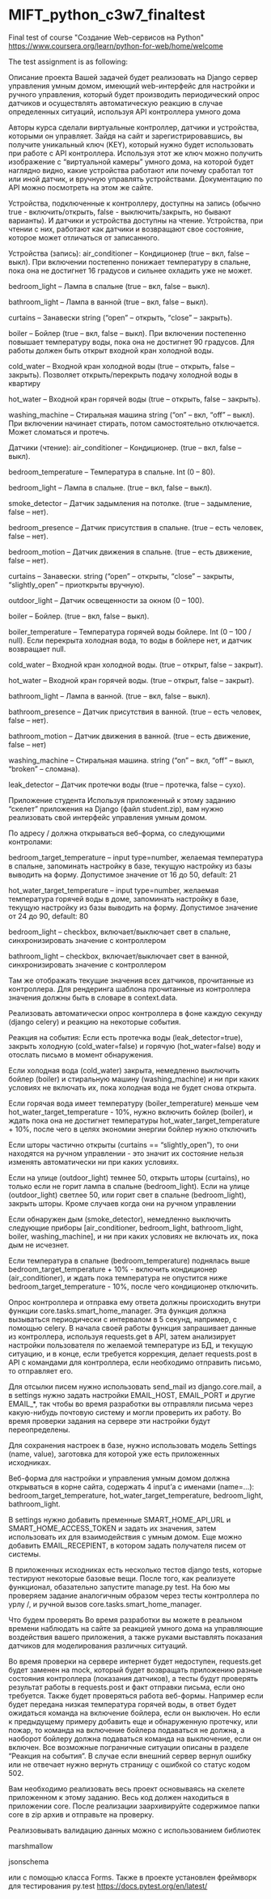 # MIFT_python_c3w7_finaltest
Final test of course "Создание Web-сервисов на Python" https://www.coursera.org/learn/python-for-web/home/welcome

The test  assignment is as following:

Описание проекта
Вашей задачей будет реализовать на Django сервер управления умным домом, имеющий web-интерфейс для настройки и ручного управления, который будет производить периодический опрос датчиков и осуществлять автоматическую реакцию в случае определенных ситуаций, используя API контроллера умного дома

Авторы курса сделали виртуальные контроллер, датчики и устройства, которыми он управляет. Зайдя на сайт и зарегистрировавшись, вы получите уникальный ключ (KEY), который нужно будет использовать при работе с API контроллера. Используя этот же ключ можно получить изображение с “виртуальной камеры” умного дома, на которой будет наглядно видно, какие устройства работают или почему сработал тот или иной датчик, и вручную управлять устройствами. Документацию по API можно посмотреть на этом же сайте.


Устройства, подключенные к контроллеру, доступны на запись (обычно true - включить/открыть, false - выключить/закрыть, но бывают варианты). И датчики и устройства доступны на чтение. Устройства, при чтении с них, работают как датчики и возвращают свое состояние, которое может отличаться от записанного.

Устройства (запись): 
air_conditioner – Кондиционер (true – вкл, false – выкл). При включении постепенно понижает температуру в спальне, пока она не достигнет 16 градусов и сильнее охладить уже не может.

bedroom_light – Лампа в спальне (true – вкл, false – выкл).

bathroom_light – Лампа в ванной (true – вкл, false – выкл).

curtains – Занавески string (“open” – открыть, “close” – закрыть).

boiler – Бойлер (true – вкл, false – выкл). При включении постепенно повышает температуру воды, пока она не достигнет 90 градусов. Для работы должен быть открыт входной кран холодной воды.

cold_water – Входной кран холодной воды (true – открыть, false – закрыть). Позволяет открыть/перекрыть подачу холодной воды в квартиру

hot_water – Входной кран горячей воды (true – открыть, false – закрыть).

washing_machine – Стиральная машина string (“on” – вкл, “off” – выкл). При включении начинает стирать, потом самостоятельно отключается. Может сломаться и протечь.

Датчики (чтение):
air_conditioner –  Кондиционер. (true – вкл, false – выкл).

bedroom_temperature –  Температура в спальне. Int (0 – 80).

bedroom_light –  Лампа в спальне. (true – вкл, false – выкл).

smoke_detector –  Датчик задымления на потолке. (true – задымление, false – нет).

bedroom_presence –  Датчик присутствия в спальне. (true – есть человек, false – нет).

bedroom_motion –  Датчик движения в спальне. (true – есть движение, false – нет).

curtains –  Занавески. string (“open” – открыты, “close” – закрыты, “slightly_open” – приоткрыты вручную).

outdoor_light –  Датчик освещенности за окном (0 – 100).

boiler –  Бойлер. (true – вкл, false – выкл).

boiler_temperature –  Температура горячей воды бойлере. Int (0 – 100 / null). Если перекрыта холодная вода, то воды в бойлере нет, и датчик возвращает null.

cold_water –  Входной кран холодной воды. (true – открыт, false – закрыт).

hot_water –  Входной кран горячей воды. (true – открыт, false – закрыт).

bathroom_light –  Лампа в ванной. (true – вкл, false – выкл).

bathroom_presence –  Датчик присутствия в ванной. (true – есть человек, false – нет).

bathroom_motion –  Датчик движения в ванной. (true – есть движение, false – нет)

washing_machine –  Стиральная машина. string (“on” – вкл, “off” – выкл, “broken” – сломана).

leak_detector –  Датчик протечки воды (true – протечка, false – сухо).

Приложение студента
Используя приложенный к этому заданию “скелет” приложения на Django (файл student.zip), вам нужно реализовать свой интерфейс управления умным домом.

По адресу / должна открываться веб-форма, со следующими контролами:  

bedroom_target_temperature – input type=number, желаемая температура в спальне, запоминать настройку в базе, текущую настройку из базы выводить на форму. Допустимое значение от 16 до 50, default: 21

hot_water_target_temperature – input type=number, желаемая температура горячей воды в доме, запоминать настройку в базе, текущую настройку из базы выводить на форму. Допустимое значение от 24 до 90, default: 80

bedroom_light – checkbox, включает/выключает свет в спальне, синхронизировать значение с контроллером

bathroom_light – checkbox, включает/выключает свет в ванной, синхронизировать значение с контроллером

Там же отображать текущие значения всех датчиков, прочитанные из контроллера. Для рендеринга шаблона прочитанные из контроллера значения должны быть в словаре в context.data.

Реализовать автоматически опрос контроллера в фоне каждую секунду (django celery) и реакцию на некоторые события.

Реакция на события:
Если есть протечка воды (leak_detector=true), закрыть холодную (cold_water=false) и горячую (hot_water=false) воду и отослать письмо в момент обнаружения.

Если холодная вода (cold_water) закрыта, немедленно выключить бойлер (boiler) и стиральную машину (washing_machine) и ни при каких условиях не включать их, пока холодная вода не будет снова открыта.

Если горячая вода имеет температуру (boiler_temperature) меньше чем hot_water_target_temperature - 10%, нужно включить бойлер (boiler), и ждать пока она не достигнет температуры hot_water_target_temperature + 10%, после чего в целях экономии энергии бойлер нужно отключить

Если шторы частично открыты (curtains == “slightly_open”), то они находятся на ручном управлении - это значит их состояние нельзя изменять автоматически ни при каких условиях.

Если на улице (outdoor_light) темнее 50, открыть шторы (curtains), но только если не горит лампа в спальне (bedroom_light). Если на улице (outdoor_light) светлее 50, или горит свет в спальне (bedroom_light), закрыть шторы. Кроме случаев когда они на ручном управлении

Если обнаружен дым (smoke_detector), немедленно выключить следующие приборы [air_conditioner, bedroom_light, bathroom_light, boiler, washing_machine], и ни при каких условиях не включать их, пока дым не исчезнет.

Если температура в спальне (bedroom_temperature) поднялась выше bedroom_target_temperature + 10% - включить кондиционер (air_conditioner), и ждать пока температура не опустится ниже bedroom_target_temperature - 10%, после чего кондиционер отключить.

Опрос контроллера и отправка ему ответа должны происходить внутри функции core.tasks.smart_home_manager. Эта функция должна вызываться периодически с интервалом в 5 секунд, например, с помощью celery. В начала своей работы функция запрашивает данные из контроллера, используя requests.get в API, затем анализирует настройки пользователя по желаемой температуре из БД, и текущую ситуацию, и в конце, если требуется коррекция, делает requests.post в API с командами для контроллера, если необходимо отправить письмо, то отправляет его.

Для отсылки писем нужно использовать send_mail из django.core.mail, а в settings нужно задать настройки EMAIL_HOST,  EMAIL_PORT и другие EMAIL_*, так чтобы во время разработки вы отправляли письма через какую-нибудь почтовую систему и могли проверить их работу. Во время проверки задания на сервере эти настройки будут переопределены.

Для сохранения настроек в базе, нужно использовать модель Settings (name, value), заготовка для которой уже есть приложенных исходниках.

Веб-форма для настройки и управления умным домом должна открываться в корне сайта, содержать 4  input’а c именами (name=...): bedroom_target_temperature, hot_water_target_temperature, bedroom_light, bathroom_light.

В settings нужно добавить пременные SMART_HOME_API_URL и SMART_HOME_ACCESS_TOKEN и задать их значения, затем использовать их для взаимодействия с умным домом. Еще можно добавить EMAIL_RECEPIENT, в котором задать получателя писем от системы. 

В приложенных исходниках есть несколько тестов django tests, которые тестируют некоторые базовые вещи. После того, как реализуете функционал, обазательно запустите manage.py test. На бою мы проверяем задание аналогичным образом через тесты контроллера по урлу /, и ручной вызов core.tasks.smart_home_manager.  

Что будем проверять
Во время разработки вы можете в реальном времени наблюдать на сайте за реакцией умного дома на управляющие воздействия вашего приложения, а также руками выставлять показания датчиков для моделирования различных ситуаций.

Во время проверки на сервере интернет будет недоступен, requests.get будет заменен на mock, который будет возвращать приложению разные состояния контроллера (показания датчиков), а тесты будут проверять результат работы в requests.post и факт отправки письма, если оно требуется. Также будет проверяться работа веб-формы. Например если будет передана низкая температура горячей воды, в ответ будет ожидаться команда на включение бойлера, если он выключен. Но если к предыдущему примеру добавить еще и обнаруженную протечку, или пожар, то команда на включение бойлера подаваться не должна, а наоборот бойлеру должна подаваться команда на выключение, если он включен. Все возможные пограничные ситуации описаны в разделе “Реакция на события”. В случае если внешний сервер вернул ошибку или не отвечает нужно вернуть страницу с ошибкой со статус кодом 502.

Вам необходимо реализовать весь проект основываясь на скелете приложенном к этому заданию. Весь код должен находиться в приложении core. После реализации заархивируйте содержимое папки core в zip архив и отправьте на проверку.

Реализовывать валидацию данных можно с использованием библиотек

marshmallow 

jsonschema 

или с помощью класса Forms. Также в проекте установлен фреймворк для тестирования py.test https://docs.pytest.org/en/latest/
